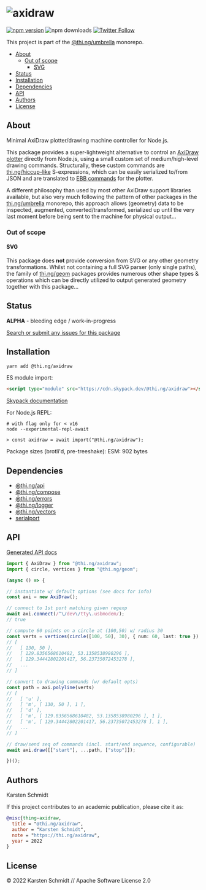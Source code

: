 <!-- This file is generated - DO NOT EDIT! -->

# ![axidraw](https://media.thi.ng/umbrella/banners-20220914/thing-axidraw.svg?25c834ce)

[![npm version](https://img.shields.io/npm/v/@thi.ng/axidraw.svg)](https://www.npmjs.com/package/@thi.ng/axidraw)
![npm downloads](https://img.shields.io/npm/dm/@thi.ng/axidraw.svg)
[![Twitter Follow](https://img.shields.io/twitter/follow/thing_umbrella.svg?style=flat-square&label=twitter)](https://twitter.com/thing_umbrella)

This project is part of the
[@thi.ng/umbrella](https://github.com/thi-ng/umbrella/) monorepo.

- [About](#about)
  - [Out of scope](#out-of-scope)
    - [SVG](#svg)
- [Status](#status)
- [Installation](#installation)
- [Dependencies](#dependencies)
- [API](#api)
- [Authors](#authors)
- [License](#license)

## About

Minimal AxiDraw plotter/drawing machine controller for Node.js.

This package provides a super-lightweight alternative to control an [AxiDraw
plotter](https://axidraw.com/) directly from Node.js, using a small custom set
of medium/high-level drawing commands. Structurally, these custom commands are
[thi.ng/hiccup-like](https://github.com/thi-ng/umbrella/blob/develop/packages/hiccup/)
S-expressions, which can be easily serialized to/from JSON and are translated to
[EBB commands](https://evil-mad.github.io/EggBot/ebb.html) for the plotter.

A different philosophy than used by most other AxiDraw support libraries
available, but also very much following the pattern of other packages in the
[thi.ng/umbrella](https://github.com/thi-ng/umbrella/) monorepo, this approach
allows (geometry) data to be inspected, augmented, converted/transformed,
serialized up until the very last moment before being sent to the machine for
physical output...

### Out of scope

#### SVG

This package does **not** provide conversion from SVG or any other geometry
transformations. Whilst not containing a full SVG parser (only single paths),
the family of
[thi.ng/geom](https://github.com/thi-ng/umbrella/tree/develop/packages/geom)
packages provides numerous other shape types & operations which can be directly
utilized to output generated geometry together with this package...

## Status

**ALPHA** - bleeding edge / work-in-progress

[Search or submit any issues for this package](https://github.com/thi-ng/umbrella/issues?q=%5Baxidraw%5D+in%3Atitle)

## Installation

```bash
yarn add @thi.ng/axidraw
```

ES module import:

```html
<script type="module" src="https://cdn.skypack.dev/@thi.ng/axidraw"></script>
```

[Skypack documentation](https://docs.skypack.dev/)

For Node.js REPL:

```text
# with flag only for < v16
node --experimental-repl-await

> const axidraw = await import("@thi.ng/axidraw");
```

Package sizes (brotli'd, pre-treeshake): ESM: 902 bytes

## Dependencies

- [@thi.ng/api](https://github.com/thi-ng/umbrella/tree/develop/packages/api)
- [@thi.ng/compose](https://github.com/thi-ng/umbrella/tree/develop/packages/compose)
- [@thi.ng/errors](https://github.com/thi-ng/umbrella/tree/develop/packages/errors)
- [@thi.ng/logger](https://github.com/thi-ng/umbrella/tree/develop/packages/logger)
- [@thi.ng/vectors](https://github.com/thi-ng/umbrella/tree/develop/packages/vectors)
- [serialport](https://github.com/thi-ng/umbrella/tree/develop/packages/undefined)

## API

[Generated API docs](https://docs.thi.ng/umbrella/axidraw/)

```ts tangle:export/readme.js
import { AxiDraw } from "@thi.ng/axidraw";
import { circle, vertices } from "@thi.ng/geom";

(async () => {

// instantiate w/ default options (see docs for info)
const axi = new AxiDraw();

// connect to 1st port matching given regexp
await axi.connect(/^\/dev\/tty\.usbmodem/);
// true

// compute 60 points on a circle at (100,50) w/ radius 30
const verts = vertices(circle([100, 50], 30), { num: 60, last: true });
// [
//   [ 130, 50 ],
//   [ 129.8356568610482, 53.1358538980296 ],
//   [ 129.34442802201417, 56.23735072453278 ],
//   ...
// ]

// convert to drawing commands (w/ default opts)
const path = axi.polyline(verts)
// [
//   [ 'u' ],
//   [ 'm', [ 130, 50 ], 1 ],
//   [ 'd' ],
//   [ 'm', [ 129.8356568610482, 53.1358538980296 ], 1 ],
//   [ 'm', [ 129.34442802201417, 56.23735072453278 ], 1 ],
//   ...
// ]

// draw/send seq of commands (incl. start/end sequence, configurable)
await axi.draw([["start"], ...path, ["stop"]]);

})();
```

## Authors

Karsten Schmidt

If this project contributes to an academic publication, please cite it as:

```bibtex
@misc{thing-axidraw,
  title = "@thi.ng/axidraw",
  author = "Karsten Schmidt",
  note = "https://thi.ng/axidraw",
  year = 2022
}
```

## License

&copy; 2022 Karsten Schmidt // Apache Software License 2.0
